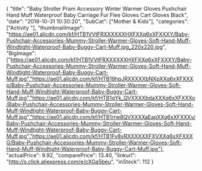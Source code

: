 {
	"title": "Baby Stroller Pram Accessory Winter Warmer Gloves Pushchair Hand Muff Waterproof Baby Carriage Fur Flee Gloves Cart Gloves Black",
	"date": "2018-10-31 10:30:20",
	"SubCat": ["Mother & Kids"],
	"categories": ["Activity "],
	"thumbnailImage": "https://ae01.alicdn.com/kf/HTB1VVtFRXXXXXXHXFXXq6xXFXXXY/Baby-Pushchair-Accessories-Mummy-Stroller-Warmer-Gloves-Soft-Hand-Muff-Windtight-Waterproof-Baby-Buggy-Cart-Muff.jpg_220x220.jpg",
	"BigImage": ["https://ae01.alicdn.com/kf/HTB1VVtFRXXXXXXHXFXXq6xXFXXXY/Baby-Pushchair-Accessories-Mummy-Stroller-Warmer-Gloves-Soft-Hand-Muff-Windtight-Waterproof-Baby-Buggy-Cart-Muff.jpg","https://ae01.alicdn.com/kf/HTB19hpJRXXXXXbNXpXXq6xXFXXXp/Baby-Pushchair-Accessories-Mummy-Stroller-Warmer-Gloves-Soft-Hand-Muff-Windtight-Waterproof-Baby-Buggy-Cart-Muff.jpg","https://ae01.alicdn.com/kf/HTB1qYk_QVXXXXbdaXXXq6xXFXXXo/Baby-Pushchair-Accessories-Mummy-Stroller-Warmer-Gloves-Soft-Hand-Muff-Windtight-Waterproof-Baby-Buggy-Cart-Muff.jpg","https://ae01.alicdn.com/kf/HTB1rrw8QVXXXXaEapXXq6xXFXXXv/Baby-Pushchair-Accessories-Mummy-Stroller-Warmer-Gloves-Soft-Hand-Muff-Windtight-Waterproof-Baby-Buggy-Cart-Muff.jpg","https://ae01.alicdn.com/kf/HTB1Fv8vRXXXXXXFXVXXq6xXFXXXG/Baby-Pushchair-Accessories-Mummy-Stroller-Warmer-Gloves-Soft-Hand-Muff-Windtight-Waterproof-Baby-Buggy-Cart-Muff.jpg"],
	"actualPrice": 9.92,
	"comparePrice": 13.40,
	"linkurl": "http://s.click.aliexpress.com/e/cXGa5beu",
	"inStock": 112
}
